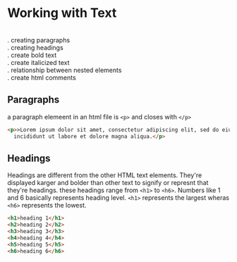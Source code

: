 # Working with Text
<br> . creating paragraphs
<br> . creating headings
<br> . create bold text
<br> . create italicized text
<br> . relationship between nested elements
<br> . create html comments

## Paragraphs
a paragraph elemeent in an html file is `<p>` and closes with `</p>`
```html
<p>>Lorem ipsum dolor sit amet, consectetur adipiscing elit, sed do eiusmod tempor
  incididunt ut labore et dolore magna aliqua.</p>
```

## Headings
Headings are different from the other HTML text elements. They're displayed karger and bolder than other text to signify or represnt that they're headings.
these headings range from `<h1>` to `<h6>`. Numbers like 1 and 6 basically represents heading level. `<h1>` represents the largest wheras `<h6>` represents the lowest.
```html
<h1>heading 1</h1>
<h2>heading 2</h2>
<h3>heading 3</h3>
<h4>heading 4</h4>
<h5>heading 5</h5>
<h6>heading 6</h6>
```
